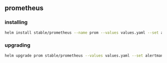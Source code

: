 ## prometheus

### installing

```bash
helm install stable/prometheus --name prom --values values.yaml --set alertmanager.ingress.hosts="{alert.prom.$DOMAIN}",server.ingress.hosts="{prom.$DOMAIN}"
```

### upgrading

```bash
helm upgrade prom stable/prometheus --values values.yaml --set alertmanager.ingress.hosts="{alert.prom.$DOMAIN}",server.ingress.hosts="{prom.$DOMAIN}"
```
